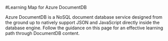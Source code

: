 <properties 
	pageTitle="Learning Map for DocumentDB | Azure" 
	description="Get a visual map of the resources available to go from 0 to 60 on Azure DocumentDB."
	services="documentdb" 
	documentationCenter="" 
	authors="AndrewHoh" 
	manager="jhubbard" 
	editor="mimig"/>

<tags 
	ms.service="documentdb" 
	ms.devlang="na" 
	ms.topic="article" 
	ms.tgt_pltfrm="na" 
	ms.workload="data-services" 
	ms.date="04/08/2015" 
	ms.author="anhoh"/>

#Learning Map for Azure DocumentDB

Azure DocumentDB is a NoSQL document database service designed from the ground up to natively support JSON and JavaScript directly inside the database engine. Follow the guidance on this page for an effective learning path through DocumentDB content. 

<object type="image/svg+xml" data="https://sidneyhcontent.blob.core.windows.net/documentation/DocumentDB.Content.Flow.svg" width="100%" height="100%">
</object>
